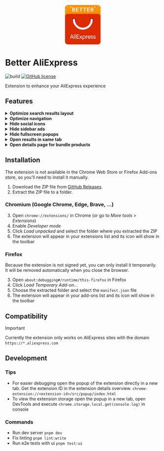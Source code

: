 <div align="center" width="100%">
  <img src="./public/img/logo/BetterAliExpressLogoSquared.svg" alt="Better AliExpress Logo" height="128"/>
</div>

# Better AliExpress

![build](https://github.com/DerStimmler/better-aliexpress/actions/workflows/build.yml/badge.svg)
[![GitHub license](https://img.shields.io/github/license/DerStimmler/better-aliexpress)](https://github.com/DerStimmler/better-aliexpress/blob/main/LICENSE)

Extension to enhance your AliExpress experience

## Features

<details>
  <summary><b>Optimize search results layout</b></summary>

- increases space between results
- show results as cards
- remove hover effect on results
- always show available buttons for result
- unify order of elements in result card
- unify button colors
- unify height of result cards

| Before                                                                                               | After                                                                                              |
| ---------------------------------------------------------------------------------------------------- | -------------------------------------------------------------------------------------------------- |
| <img src="./docs/img/optimize-results-layout-before.png" alt="optimize layout before" height="256"/> | <img src="./docs/img/optimize-results-layout-after.png" alt="optimize layout after" height="256"/> |

</details>

<details>
  <summary><b>Optimize navigation</b></summary>

- adds dropdown to header for switching between Normal, Choice and Bundle pages
- removes redundant choice and bundle links from menu

| Before                                                                      | After                                                                         |
| --------------------------------------------------------------------------- | ----------------------------------------------------------------------------- |
| <img src="./docs/img/choice-menu-links.png" alt="sidebar ads" height="96"/> | <img src="./docs/img/navigation-dropdown.png" alt="sidebar ads" height="96"/> |

</details>

<details>
  <summary><b>Hide social icons</b></summary>

- Hides the sidebar with social icon links.

  <img src="./docs/img/social-icons.png" alt="social icons sidebar" height="128"/>
</details>

<details>
  <summary><b>Hide sidebar ads</b></summary>

- Hides popup ads on the side of the screen

  <img src="./docs/img/sidebar-ads.png" alt="sidebar ads" height="96"/>
</details>

<details>
  <summary><b>Hide fullscreen popups</b></summary>

- Hides fullscreen popup ads

  <img src="./docs/img/popup-ads.png" alt="sidebar ads" height="164"/>
</details>

<details>
  <summary><b>Open results in same tab</b></summary>

- By default clicks on a search result is opened in a new tab. When activated the details page of the result is opened in the current tab.
</details>

<details>
  <summary><b>Open details page for bundle products</b></summary>

- By default clicks on a search result of a bundle product navigates to the bundle offers page. When activated it only does that when you click on the bundle button. Otherwise clicks will open the normal details page of the product.
</details>

## Installation

The extension is not available in the Chrome Web Store or Firefox Add-ons store, so you'll need to install it manually.

1. Download the ZIP file from [GitHub Releases](https://github.com/DerStimmler/better-aliexpress/releases).
2. Extract the ZIP file to a folder.

### Chromium (Google Chrome, Edge, Brave, ...)

3. Open `chrome://extensions/` in Chrome (or go to _More tools_ > _Extensions_)
4. Enable _Developer mode_
5. Click _Load unpacked_ and select the folder where you extracted the ZIP
6. The extension will appear in your extensions list and its icon will show in the toolbar

### Firefox

Because the extension is not signed yet, you can only install it temporarily. It will be removed automatically when you close the browser.

3. Open `about:debugging#/runtime/this-firefox` in Firefox
4. Click _Load Temporary Add-on..._
5. Choose the extracted folder and select the `manifest.json` file
6. The extension will appear in your add-ons list and its icon will show in the toolbar

## Compatibility

> [!IMPORTANT]
> Currently the extension only works on AliExpress sites with the domain `https://*.aliexpress.com`

## Development

### Tips

- For easier debugging open the popup of the extension directly in a new tab. Get the extension ID in the extension details overview. `chrome-extension://<extension-id>/src/popup/index.html`
- To view the extension storage open the popup in a new tab, open DevTools and execute `chrome.storage.local.get(console.log)` in console

### Commands

- Run dev server `pnpm dev`
- Fix linting `pnpm lint:write`
- Run e2e tests with ui `pnpm test:ui`
